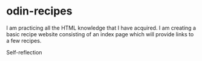# odin-recipes
I am practicing all the HTML knowledge that I have acquired.
I am creating a basic recipe website consisting of an index page which will provide links to a few recipes.

Self-reflection